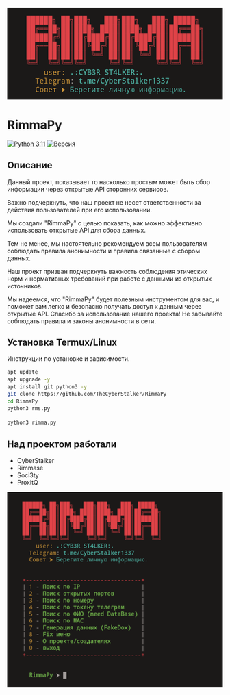 ![Rimma](./image/Screenshot_20231011-094857.png)

# RimmaPy

[![Python 3.11](https://img.shields.io/badge/python-3.11-blue.svg)](https://www.python.org/downloads/release/python-3110/)
![Версия](https://img.shields.io/badge/version-1.0.0-blue.svg)

## Описание

  Данный проект, показывает то
  насколько простым может быть сбор информации 
  через открытые API сторонних сервисов. 
  
  Важно подчеркнуть, что наш проект не несет ответственности
  за действия пользователей при его использовании.
  
  Мы создали "RimmaPy" с целью показать, как можно
  эффективно использовать открытые API для сбора данных.
  
  Тем не менее, мы настоятельно рекомендуем всем пользователям
  соблюдать правила анонимности и правила связанные с сбором данных.
  
  Наш проект призван подчеркнуть важность соблюдения этических норм
  и нормативных требований при работе с данными из открытых источников.
  
  Мы надеемся, что "RimmaPy" будет полезным инструментом для вас, и поможет
  вам легко и безопасно получать доступ к данным через открытые API.
  Спасибо за использование нашего проекта!
  Не забывайте соблюдать правила и законы анонимности в сети.

## Установка Termux/Linux

Инструкции по установке и зависимости.

```bash
apt update
apt upgrade -y
apt install git python3 -y
git clone https://github.com/TheCyberStalker/RimmaPy
cd RimmaPy
python3 rms.py

python3 rimma.py
```

## Над проектом работали
- CyberStalker
- Rimmase
- Soci3ty
- ProxitQ

![Rimma](./image/Screenshot_20231011-093710.png)
